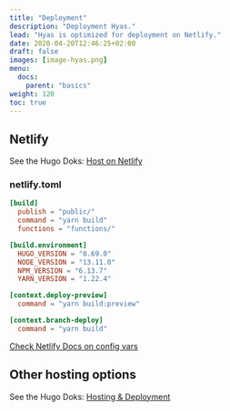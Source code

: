 ```yaml
---
title: "Deployment"
description: "Deployment Hyas."
lead: "Hyas is optimized for deployment on Netlify."
date: 2020-04-20T12:46:25+02:00
draft: false
images: [image-hyas.png]
menu: 
  docs:
    parent: "basics"
weight: 120
toc: true
---
```


## Netlify

See the Hugo Doks: [Host on Netlify](https://gohugo.io/hosting-and-deployment/hosting-on-netlify/)

### netlify.toml

```toml
[build]
  publish = "public/"
  command = "yarn build"
  functions = "functions/"

[build.environment]
  HUGO_VERSION = "0.69.0"
  NODE_VERSION = "13.11.0"
  NPM_VERSION = "6.13.7"
  YARN_VERSION = "1.22.4"

[context.deploy-preview]
  command = "yarn build:preview"

[context.branch-deploy]
  command = "yarn build"
```

[Check Netlify Docs on config vars](https://docs.netlify.com/configure-builds/environment-variables/#deploy-urls-and-metadata)

## Other hosting options

See the Hugo Doks: [Hosting & Deployment](https://gohugo.io/hosting-and-deployment/)
